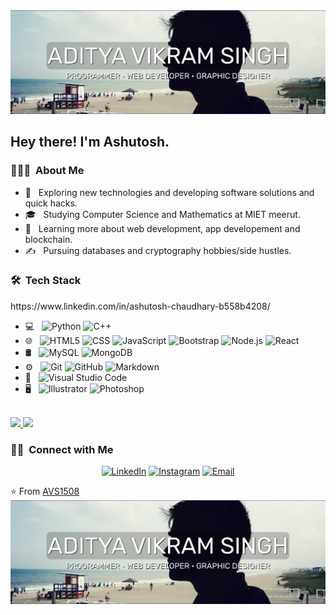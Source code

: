 <img src="https://raw.githubusercontent.com/AVS1508/AVS1508/master/assets/Aditya%20Vikram%20Singh%20Banner.png">
<h2> Hey there! I'm Ashutosh.</h2>

<h3> 👨🏻‍💻 &nbsp;About Me </h3>

- 🤔 &nbsp; Exploring new technologies and developing software solutions and quick hacks.
- 🎓 &nbsp; Studying Computer Science and Mathematics at MIET meerut.
- 🌱 &nbsp; Learning more about web development, app developement and blockchain.
- ✍️ &nbsp; Pursuing databases and cryptography hobbies/side hustles.

<h3> 🛠 &nbsp;Tech Stack</h3>https://www.linkedin.com/in/ashutosh-chaudhary-b558b4208/

- 💻 &nbsp;
  ![Python](https://img.shields.io/badge/-Python-333333?style=flat&logo=python)
  ![C++](https://img.shields.io/badge/-C++-333333?style=flat&logo=C%2B%2B&logoColor=00599C)
- 🌐 &nbsp;
  ![HTML5](https://img.shields.io/badge/-HTML5-333333?style=flat&logo=HTML5)
  ![CSS](https://img.shields.io/badge/-CSS-333333?style=flat&logo=CSS3&logoColor=1572B6)
  ![JavaScript](https://img.shields.io/badge/-JavaScript-333333?style=flat&logo=javascript)
  ![Bootstrap](https://img.shields.io/badge/-Bootstrap-333333?style=flat&logo=bootstrap&logoColor=563D7C)
  ![Node.js](https://img.shields.io/badge/-Node.js-333333?style=flat&logo=node.js)
  ![React](https://img.shields.io/badge/-React-333333?style=flat&logo=react)
- 🛢 &nbsp;
  ![MySQL](https://img.shields.io/badge/-MySQL-333333?style=flat&logo=mysql)
  ![MongoDB](https://img.shields.io/badge/-MongoDB-333333?style=flat&logo=mongodb)
- ⚙️ &nbsp;
  ![Git](https://img.shields.io/badge/-Git-333333?style=flat&logo=git)
  ![GitHub](https://img.shields.io/badge/-GitHub-333333?style=flat&logo=github)
  ![Markdown](https://img.shields.io/badge/-Markdown-333333?style=flat&logo=markdown)
- 🔧 &nbsp;
  ![Visual Studio Code](https://img.shields.io/badge/-Visual%20Studio%20Code-333333?style=flat&logo=visual-studio-code&logoColor=007ACC)
- 🖥 &nbsp;
  ![Illustrator](https://img.shields.io/badge/-Illustrator-333333?style=flat&logo=adobe-illustrator)
  ![Photoshop](https://img.shields.io/badge/-Photoshop-333333?style=flat&logo=adobe-photoshop)
<br/>

<a href="https://github.com/xdashutosh">
  <img height="180em" src="https://github-readme-stats.vercel.app/api?username=xdashutosh&theme=buefy&show_icons=true" />
  <img height="180em" src="https://github-readme-stats.vercel.app/api/top-langs/?username=xdashutosh&theme=buefy&layout=compact" />
</a>

<br/>

<h3> 🤝🏻 &nbsp;Connect with Me </h3>

<p align="center">
<a href="https://www.linkedin.com/in/ashutosh-chaudhary-b558b4208/"><img alt="LinkedIn" src="https://img.shields.io/badge/LinkedIn-Aditya%20Vikram%20Singh-blue?style=flat-square&logo=linkedin"></a>
<a href="https://www.instagram.com/ashuchaudhary6969/"><img alt="Instagram" src="https://img.shields.io/badge/Instagram-adityavs__-blue?style=flat-square&logo=instagram"></a>
<a href="mailto:ashutosh.chaudhary.cse.2020@miet.ac.in"><img alt="Email" src="https://img.shields.io/badge/Email-avsingh@umass.edu-blue?style=flat-square&logo=gmail"></a>
</p>

⭐️ From [AVS1508](https://github.com/xdashutosh)<img src="https://raw.githubusercontent.com/AVS1508/AVS1508/master/assets/Aditya%20Vikram%20Singh%20Banner.png">

